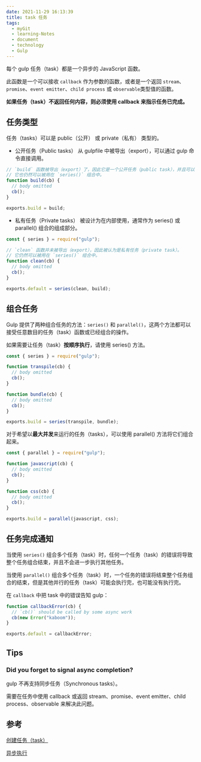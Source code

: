 ```yaml
---
date: 2021-11-29 16:13:39
title: task 任务
tags:
  - myGit
  - learning-Notes
  - document
  - technology
  - Gulp
---
```


每个 gulp 任务（task）都是一个异步的 JavaScript 函数。

此函数是一个可以接收 `callback` 作为参数的函数，或者是一个返回 `stream`、`promise`、`event emitter`、`child process` 或 `observable`类型值的函数。

**如果任务（task）不返回任何内容，则必须使用 callback 来指示任务已完成。**

## 任务类型

任务（tasks）可以是 public（公开） 或 private（私有） 类型的。

- 公开任务（Public tasks） 从 gulpfile 中被导出（export），可以通过 gulp 命令直接调用。

```js
// `build` 函数被导出（export）了，因此它是一个公开任务（public task），并且可以被 `gulp` 命令直接调用。
// 它也仍然可以被用在 `series()` 组合中。
function build(cb) {
  // body omitted
  cb();
}

exports.build = build;
```

- 私有任务（Private tasks） 被设计为在内部使用，通常作为 series() 或 parallel() 组合的组成部分。

```js
const { series } = require("gulp");

// `clean` 函数并未被导出（export），因此被认为是私有任务（private task）。
// 它仍然可以被用在 `series()` 组合中。
function clean(cb) {
  // body omitted
  cb();
}

exports.default = series(clean, build);
```

## 组合任务

Gulp 提供了两种组合任务的方法：`series()` 和 `parallel()`，这两个方法都可以接受任意数目的任务（task）函数或已经组合的操作。

如果需要让任务（task）**按顺序执行**，请使用 series() 方法。

```js
const { series } = require("gulp");

function transpile(cb) {
  // body omitted
  cb();
}

function bundle(cb) {
  // body omitted
  cb();
}

exports.build = series(transpile, bundle);
```

对于希望以**最大并发**来运行的任务（tasks），可以使用 parallel() 方法将它们组合起来。

```js
const { parallel } = require("gulp");

function javascript(cb) {
  // body omitted
  cb();
}

function css(cb) {
  // body omitted
  cb();
}

exports.build = parallel(javascript, css);
```

## 任务完成通知

当使用 `series()` 组合多个任务（task）时，任何一个任务（task）的错误将导致整个任务组合结束，并且不会进一步执行其他任务。

当使用 `parallel()` 组合多个任务（task）时，一个任务的错误将结束整个任务组合的结束，但是其他并行的任务（task）可能会执行完，也可能没有执行完。

在 `callback` 中把 task 中的错误告知 gulp：

```js
function callbackError(cb) {
  // `cb()` should be called by some async work
  cb(new Error("kaboom"));
}

exports.default = callbackError;
```

## Tips

### Did you forget to signal async completion?

gulp 不再支持同步任务（Synchronous tasks）。

需要在任务中使用 callback 或返回 stream、promise、event emitter、child process、observable 来解决此问题。

## 参考

[创建任务（task）](https://www.gulpjs.com.cn/docs/getting-started/creating-tasks/)

[异步执行](https://www.gulpjs.com.cn/docs/getting-started/async-completion/)
